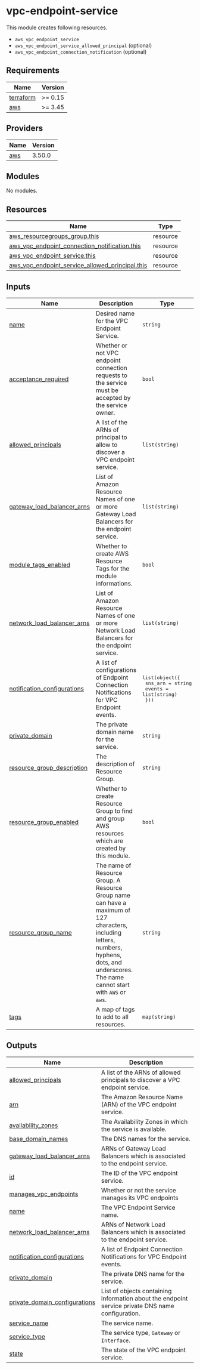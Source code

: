 # vpc-endpoint-service

This module creates following resources.

-   `aws_vpc_endpoint_service`
-   `aws_vpc_endpoint_service_allowed_principal` (optional)
-   `aws_vpc_endpoint_connection_notification` (optional)

<!-- BEGINNING OF PRE-COMMIT-TERRAFORM DOCS HOOK -->

## Requirements

| Name                                                                     | Version |
| ------------------------------------------------------------------------ | ------- |
| <a name="requirement_terraform"></a> [terraform](#requirement_terraform) | >= 0.15 |
| <a name="requirement_aws"></a> [aws](#requirement_aws)                   | >= 3.45 |

## Providers

| Name                                             | Version |
| ------------------------------------------------ | ------- |
| <a name="provider_aws"></a> [aws](#provider_aws) | 3.50.0  |

## Modules

No modules.

## Resources

| Name                                                                                                                                                                  | Type     |
| --------------------------------------------------------------------------------------------------------------------------------------------------------------------- | -------- |
| [aws_resourcegroups_group.this](https://registry.terraform.io/providers/hashicorp/aws/latest/docs/resources/resourcegroups_group)                                     | resource |
| [aws_vpc_endpoint_connection_notification.this](https://registry.terraform.io/providers/hashicorp/aws/latest/docs/resources/vpc_endpoint_connection_notification)     | resource |
| [aws_vpc_endpoint_service.this](https://registry.terraform.io/providers/hashicorp/aws/latest/docs/resources/vpc_endpoint_service)                                     | resource |
| [aws_vpc_endpoint_service_allowed_principal.this](https://registry.terraform.io/providers/hashicorp/aws/latest/docs/resources/vpc_endpoint_service_allowed_principal) | resource |

## Inputs

| Name                                                                                                               | Description                                                                                                                                                                                    | Type                                                                            | Default                   | Required |
| ------------------------------------------------------------------------------------------------------------------ | ---------------------------------------------------------------------------------------------------------------------------------------------------------------------------------------------- | ------------------------------------------------------------------------------- | ------------------------- | :------: |
| <a name="input_name"></a> [name](#input_name)                                                                      | Desired name for the VPC Endpoint Service.                                                                                                                                                     | `string`                                                                        | n/a                       |   yes    |
| <a name="input_acceptance_required"></a> [acceptance_required](#input_acceptance_required)                         | Whether or not VPC endpoint connection requests to the service must be accepted by the service owner.                                                                                          | `bool`                                                                          | `false`                   |    no    |
| <a name="input_allowed_principals"></a> [allowed_principals](#input_allowed_principals)                            | A list of the ARNs of principal to allow to discover a VPC endpoint service.                                                                                                                   | `list(string)`                                                                  | `[]`                      |    no    |
| <a name="input_gateway_load_balancer_arns"></a> [gateway_load_balancer_arns](#input_gateway_load_balancer_arns)    | List of Amazon Resource Names of one or more Gateway Load Balancers for the endpoint service.                                                                                                  | `list(string)`                                                                  | `null`                    |    no    |
| <a name="input_module_tags_enabled"></a> [module_tags_enabled](#input_module_tags_enabled)                         | Whether to create AWS Resource Tags for the module informations.                                                                                                                               | `bool`                                                                          | `true`                    |    no    |
| <a name="input_network_load_balancer_arns"></a> [network_load_balancer_arns](#input_network_load_balancer_arns)    | List of Amazon Resource Names of one or more Network Load Balancers for the endpoint service.                                                                                                  | `list(string)`                                                                  | `null`                    |    no    |
| <a name="input_notification_configurations"></a> [notification_configurations](#input_notification_configurations) | A list of configurations of Endpoint Connection Notifications for VPC Endpoint events.                                                                                                         | <pre>list(object({<br> sns_arn = string<br> events = list(string)<br> }))</pre> | `[]`                      |    no    |
| <a name="input_private_domain"></a> [private_domain](#input_private_domain)                                        | The private domain name for the service.                                                                                                                                                       | `string`                                                                        | `null`                    |    no    |
| <a name="input_resource_group_description"></a> [resource_group_description](#input_resource_group_description)    | The description of Resource Group.                                                                                                                                                             | `string`                                                                        | `"Managed by Terraform."` |    no    |
| <a name="input_resource_group_enabled"></a> [resource_group_enabled](#input_resource_group_enabled)                | Whether to create Resource Group to find and group AWS resources which are created by this module.                                                                                             | `bool`                                                                          | `true`                    |    no    |
| <a name="input_resource_group_name"></a> [resource_group_name](#input_resource_group_name)                         | The name of Resource Group. A Resource Group name can have a maximum of 127 characters, including letters, numbers, hyphens, dots, and underscores. The name cannot start with `AWS` or `aws`. | `string`                                                                        | `""`                      |    no    |
| <a name="input_tags"></a> [tags](#input_tags)                                                                      | A map of tags to add to all resources.                                                                                                                                                         | `map(string)`                                                                   | `{}`                      |    no    |

## Outputs

| Name                                                                                                                       | Description                                                                                       |
| -------------------------------------------------------------------------------------------------------------------------- | ------------------------------------------------------------------------------------------------- |
| <a name="output_allowed_principals"></a> [allowed_principals](#output_allowed_principals)                                  | A list of the ARNs of allowed principals to discover a VPC endpoint service.                      |
| <a name="output_arn"></a> [arn](#output_arn)                                                                               | The Amazon Resource Name (ARN) of the VPC endpoint service.                                       |
| <a name="output_availability_zones"></a> [availability_zones](#output_availability_zones)                                  | The Availability Zones in which the service is available.                                         |
| <a name="output_base_domain_names"></a> [base_domain_names](#output_base_domain_names)                                     | The DNS names for the service.                                                                    |
| <a name="output_gateway_load_balancer_arns"></a> [gateway_load_balancer_arns](#output_gateway_load_balancer_arns)          | ARNs of Gateway Load Balancers which is associated to the endpoint service.                       |
| <a name="output_id"></a> [id](#output_id)                                                                                  | The ID of the VPC endpoint service.                                                               |
| <a name="output_manages_vpc_endpoints"></a> [manages_vpc_endpoints](#output_manages_vpc_endpoints)                         | Whether or not the service manages its VPC endpoints                                              |
| <a name="output_name"></a> [name](#output_name)                                                                            | The VPC Endpoint Service name.                                                                    |
| <a name="output_network_load_balancer_arns"></a> [network_load_balancer_arns](#output_network_load_balancer_arns)          | ARNs of Network Load Balancers which is associated to the endpoint service.                       |
| <a name="output_notification_configurations"></a> [notification_configurations](#output_notification_configurations)       | A list of Endpoint Connection Notifications for VPC Endpoint events.                              |
| <a name="output_private_domain"></a> [private_domain](#output_private_domain)                                              | The private DNS name for the service.                                                             |
| <a name="output_private_domain_configurations"></a> [private_domain_configurations](#output_private_domain_configurations) | List of objects containing information about the endpoint service private DNS name configuration. |
| <a name="output_service_name"></a> [service_name](#output_service_name)                                                    | The service name.                                                                                 |
| <a name="output_service_type"></a> [service_type](#output_service_type)                                                    | The service type, `Gateway` or `Interface`.                                                       |
| <a name="output_state"></a> [state](#output_state)                                                                         | The state of the VPC endpoint service.                                                            |

<!-- END OF PRE-COMMIT-TERRAFORM DOCS HOOK -->
